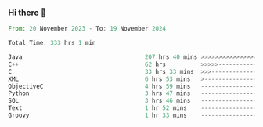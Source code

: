 ### Hi there 👋

<!--
**luoxuanzao/luoxuanzao** is a ✨ _special_ ✨ repository because its `README.md` (this file) appears on your GitHub profile.

Here are some ideas to get you started:

- 🔭 I’m currently working on ...
- 🌱 I’m currently learning ...
- 👯 I’m looking to collaborate on ...
- 🤔 I’m looking for help with ...
- 💬 Ask me about ...
- 📫 How to reach me: ...
- 😄 Pronouns: ...
- ⚡ Fun fact: ...
-->

<!--START_SECTION:waka-->

```rust
From: 20 November 2023 - To: 19 November 2024

Total Time: 333 hrs 1 min

Java                                   207 hrs 40 mins >>>>>>>>>>>>>>>>---------   62.34 %
C++                                    62 hrs          >>>>>--------------------   18.61 %
C                                      33 hrs 33 mins  >>>----------------------   10.07 %
XML                                    6 hrs 53 mins   >------------------------   02.07 %
ObjectiveC                             4 hrs 59 mins   -------------------------   01.50 %
Python                                 3 hrs 47 mins   -------------------------   01.14 %
SQL                                    3 hrs 46 mins   -------------------------   01.13 %
Text                                   1 hr 52 mins    -------------------------   00.56 %
Groovy                                 1 hr 33 mins    -------------------------   00.47 %
```

<!--END_SECTION:waka-->